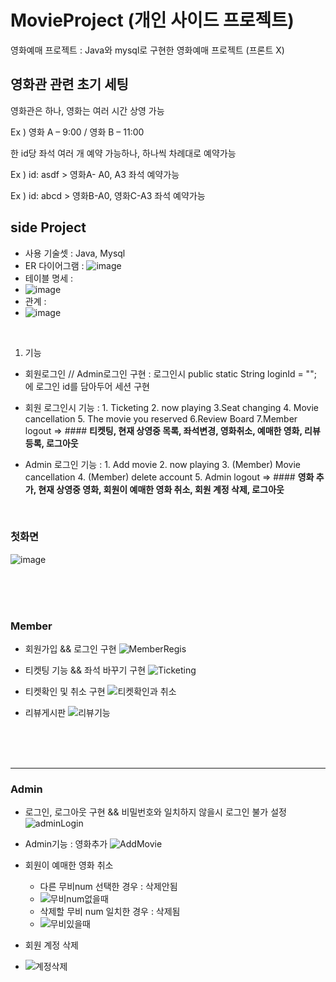 # MovieProject (개인 사이드 프로젝트)
영화예매 프로젝트 : Java와 mysql로 구현한 영화예매 프로젝트 (프론트 X)

## 영화관 관련 초기 세팅
영화관은 하나, 영화는 여러 시간 상영 가능 ​

Ex ) 영화 A – 9:00 / 영화 B – 11:00 ​

한 id당 좌석 여러 개 예약 가능하나, 하나씩 차례대로 예약가능​

Ex ) id: asdf > 영화A- A0, A3 좌석 예약가능​

Ex ) id: abcd > 영화B-A0, 영화C-A3 좌석 예약가능​

## side Project 
- 사용 기술셋 : Java, Mysql
- ER 다이어그램 :
![image](https://user-images.githubusercontent.com/77670592/190897987-51300ad9-e659-42ae-82e3-3b86bd8d711e.png)
- 테이블 명세 : 
- ![image](https://user-images.githubusercontent.com/77670592/190898011-408f5938-44d8-4eaa-bcff-db04e2c27c72.png)
- 관계 :
- ![image](https://user-images.githubusercontent.com/77670592/190898071-733eda1c-345a-4101-b989-2ee99ee66a77.png)

<br>

1. 기능
- 회원로그인 // Admin로그인 구현 : 로그인시 public static String loginId = ""; 에 로그인 id를 담아두어 세션 구현

- 회원 로그인시 기능
: 1. Ticketing 2. now playing 3.Seat changing 4. Movie cancellation 5. The movie you reserved 6.Review Board 7.Member logout
=> #### **티켓팅, 현재 상영중 목록, 좌석변경, 영화취소, 예매한 영화, 리뷰등록, 로그아웃**

- Admin 로그인 기능 
: 1. Add movie 2. now playing 3. (Member) Movie cancellation 4. (Member) delete account 5. Admin logout
=> #### **영화 추가, 현재 상영중 영화, 회원이 예매한 영화 취소, 회원 계정 삭제, 로그아웃**

<br>

### 첫화면 
![image](https://user-images.githubusercontent.com/77670592/190894276-8354474f-ef8a-4043-8610-d5b2996dfc84.png)

<br>
<br>
<br>

### Member 
- 회원가입 && 로그인 구현
![MemberRegis](https://user-images.githubusercontent.com/77670592/190896362-4b95e443-f597-4f06-8347-86faa237122d.gif)

- 티켓팅 기능 && 좌석 바꾸기 구현
![Ticketing](https://user-images.githubusercontent.com/77670592/190897370-5a79df5f-3b2c-4f58-a428-3bb93b1655d4.gif)

- 티켓확인 및 취소 구현
![티켓확인과 취소](https://user-images.githubusercontent.com/77670592/190897459-72429847-7e46-456e-a662-7d12e9f05de3.gif)

- 리뷰게시판
![리뷰기능](https://user-images.githubusercontent.com/77670592/190897518-265980b8-6900-4655-b5e3-9ac2403e75a7.gif)

<br>
<br>
<br>

---


### Admin 
- 로그인, 로그아웃 구현 && 비밀번호와 일치하지 않을시 로그인 불가 설정
![adminLogin](https://user-images.githubusercontent.com/77670592/190895941-dd0c914f-d3d9-416b-b6a7-f15da071b347.gif)

- Admin기능 : 영화추가 
![AddMovie](https://user-images.githubusercontent.com/77670592/190896343-5f939739-6d4f-4b5f-a329-87ea4d7d29f5.gif)

- 회원이 예매한 영화 취소
  - 다른 무비num 선택한 경우 : 삭제안됨 
  - ![무비num없을때](https://user-images.githubusercontent.com/77670592/190897789-a48f5778-f307-4bf6-b393-08978323ee87.gif)
  - 삭제할 무비 num 일치한 경우 : 삭제됨
  - ![무비있을때](https://user-images.githubusercontent.com/77670592/190897850-cd126437-54cb-43d3-b228-882d79af8ce6.gif)


- 회원 계정 삭제
- ![계정삭제](https://user-images.githubusercontent.com/77670592/190897917-fb13e895-a716-4f5c-a329-765ce942d8b8.gif)

